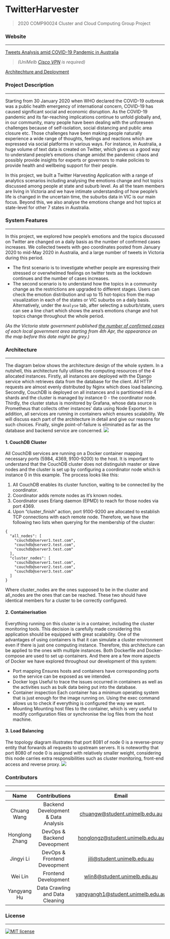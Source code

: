 # TwitterHarvester
> 2020 COMP90024 Cluster and Cloud Computing Group Project 

### **Website**
---
[Tweets Analysis amid COVID-19 Pandemic in Australia](http://172.26.131.49/)
> *(UniMelb [Cisco VPN](https://studentit.unimelb.edu.au/wireless-vpn/vpn) is required)*

[Architechture and Deployment](https://www.youtube.com/watch?v=KxHfEahMRIs&feature=youtu.be)

### **Project Description**
---
Starting from 30 January 2020 when WHO declared the COVID-19 outbreak was a public health emergency of international concern, COVID-19 has caused significant social and economic disruption. As the COVID-19 pandemic and its far-reaching implications continue to unfold globally and, in our community, many people have been dealing with the unforeseen challenges because of self-isolation, social distancing and public area closure etc. Those challenges have been making people naturally experience a wide range of thoughts, feelings and reactions which are expressed via social platforms in various ways.  For instance, in Australia, a huge volume of text data is created on Twitter, which gives us a good way to understand people’s emotions change amidst the pandemic chaos and possibly provide insights for experts or governors to make policies to provide health and wellbeing support for their people.

In this project, we built a Twitter Harvesting Application with a range of analytics scenarios including analysing the emotions change and hot topics discussed among people at state and suburb level. As all the team members are living in Victoria and we have intimate understanding of how people’s life is changed in the uncertain time, the suburbs data in VIC is our main focus. Beyond this, we also analyse the emotions change and hot topics at state-level for other 7 states in Australia.

### **System Features**
---
In this project, we explored how people’s emotions and the topics discussed on Twitter are changed on a daily basis as the number of confirmed cases increases. We collected tweets with geo coordinates posted from January 2020 to mid-May 2020 in Australia, and a large number of tweets in Victoria during this period.
- The first scenario is to investigate whether people are expressing their stressed or overwhelmed feelings on twitter texts as the lockdown continues and the number of cases increases.
- The second scenario is to understand how the topics in a community change as the restrictions are upgraded to different stages.
Users can check the emotion distribution and up to 15 hot-topics from the map visualization in each of the states or VIC suburbs on a daily basis. Alternatively, under the `Analyse` tab, after selecting a suburb/state, users can see a line chart which shows the area’s emotions change and hot topics change throughout the whole period.

_(As the Victoria state government published_ [_the number of confirmed cases_](https://www.dhhs.vic.gov.au/media-hub-coronavirus-disease-covid-19) _of each local government area starting from 4th Apr, the appearance on the map before this date might be grey.)_

### **Architecture**
---
The diagram below shows the architecture design of the whole system. In a nutshell, this architecture fully utilises the computing resources of the 4 allocated instances. Firstly, all instances are deployed with the Django service which retrieves data from the database for the client. All HTTP requests are almost evenly distributed by Nginx which does load balancing. Secondly, CouchDB is deployed on all instances and is partitioned into 4 shards and the cluster is managed by instance 0 - the coordinator node. Thirdly, the cluster status is monitored by Grafana, whose data source is Prometheus that collects other instances’ data using Node Exporter. In addition, all services are running in containers which ensures scalability. We will discuss each part of the architecture in detail and give our reasons for such choices. Finally, single point-of-failure is eliminated as far as the database and backend service are concerned.
![](https://github.com/chuangw46/TwitterHarvester/blob/master/Images/architecture.png)
#### 1. CouchDB Cluster
All CouchDB services are running on a Docker container mapping necessary ports (5984, 4369, 9100-9200) to the host. It is important to understand that the CouchDB cluster does not distinguish master or slave nodes and the cluster is set up by configuring a coordinator node which is instance 0 in this example. The process looks like this:
1. All CouchDB enables its cluster function, waiting to be connected by the coordinator.
2. Coordinator adds remote nodes as it’s known nodes.
3. Coordinator uses Erlang daemon (EPMD) to reach for those nodes via port 4369.
4. Upon “cluster_finish” action, port 9100-9200 are allocated to establish TCP connections with each remote node.
Therefore, we have the following two lists when querying for the membership of the cluster:
```
{
  "all_nodes": [
    "couchdb@server1.test.com",
    "couchdb@server2.test.com",
    "couchdb@server3.test.com"
  ],
  "cluster_nodes": [
    "couchdb@server1.test.com",
    "couchdb@server2.test.com",
    "couchdb@server3.test.com"
  ]
}

```
Where cluster_nodes are the ones supposed to be in the cluster and all_nodes are the ones that can be reached. These two should have identical members for a cluster to be correctly configured.
#### 2. Containerisation
Everything running on this cluster is in a container, including the cluster monitoring tools. This decision is carefully made considering this application should be equipped with great scalability. One of the advantages of using containers is that it can simulate a cluster environment even if there is just one computing instance. Therefore, this architecture can be applied to the ones with multiple instances.
Both Dockerfile and Docker-compose are used to set up containers. And there are a few more aspects of Docker we have explored throughout our development of this system:
- Port mapping
Ensures hosts and containers have corresponding ports so the service can be exposed as we intended.
- Docker logs
Useful to trace the issues occurred in containers as well as the activities such as bulk data being put into the database.
- Container inspection
Each container has a minimum operating system that is just enough for the image running on. Using the exec command allows us to check if everything is configured the way we want.
- Mounting
Mounting host files to the container, which is very useful to modify configuration files or synchronise the log files from the host machine.

#### 3. Load Balancing
The topology diagram illustrates that port 8081 of node 0 is a reverse-proxy entity that forwards all requests to upstream servers. It is noteworthy that port 8080 of node 0 is assigned with relatively smaller weight, considering this node carries extra responsibilities such as cluster monitoring, front-end access and reverse proxy.
![](https://github.com/chuangw46/TwitterHarvester/blob/master/Images/proxy.png)

### **Contributors**
---

| **Name** | Contributions | **Email** | **Profile** |
|:-----------------:|:-------------:|:---------------:|:---------------:|
|  Chuang Wang | Backend Development & Data Analysis| chuangw@student.unimelb.edu.au| [LinkedIn](https://www.linkedin.com/in/chuangw/)|
| Honglong Zhang | DevOps & Backend Deveopment| honglongz@student.unimelb.edu.au | [LinkedIn]() |
| Jingyi Li | DevOps & Frontend Deveopment| jili@student.unimelb.edu.au | [LinkedIn]() |
| Wei Lin| Frontend Development|wlin8@student.unimelb.edu.au| [LinkedIn]() |
| Yangyang Hu | Data Crawling and Data Cleaning| yangyangh1@student.unimelb.edu.au| [LinkedIn]() |


### **License**
---
[![MIT license](https://img.shields.io/badge/License-MIT-blue.svg)](https://github.com/chuangw46/TwitterHarvester/blob/master/LICENSE)
